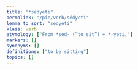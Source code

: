 ```yaml
---
title: "*sédyeti"
permalink: "/pie/verb/sédyeti"
lemma_to_sort: "sedyeti"
klass: verb
etymology: ["From *sed- (“to sit”) +‎ *-yeti."]
markers: []
synonyms: []
definitions: ["to be sitting"]
topics: []
---
```

